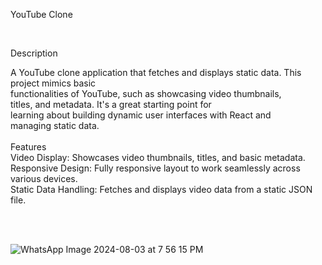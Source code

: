 YouTube Clone 

<br>

Description

A YouTube clone application that fetches and displays static data. This project mimics basic <br>functionalities of YouTube, such as showcasing video thumbnails, <br>titles, and metadata. It's a great starting point for<br> learning about building dynamic user interfaces with React and <br>managing static data.
<br>
<br>
Features
<br>
Video Display: Showcases video thumbnails, titles, and basic metadata. <br>
Responsive Design: Fully responsive layout to work seamlessly across various devices.<br>
Static Data Handling: Fetches and displays video data from a static JSON file.<br>

<br>
<br>



 ![WhatsApp Image 2024-08-03 at 7 56 15 PM](https://github.com/user-attachments/assets/808ef079-671a-4a43-9308-c8e9c2db56a5)
<br>
<br>
